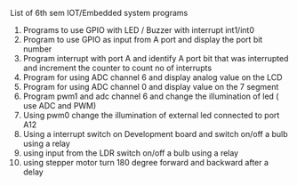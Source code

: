 List of 6th sem IOT/Embedded system programs
1. Programs to use GPIO with LED / Buzzer with interrupt int1/int0
2. Program to use GPIO as input from A port and display the port bit number
3. Program interrupt with port A and identify A port bit that was interrupted and increment the counter to count no of interrupts
4. Program for using ADC channel 6 and display analog value on the LCD
5. Program for using ADC channel 0 and display value on the 7 segment
6. Program pwm1 and adc channel 6 and change the illumination of led ( use ADC and PWM)
7. Using pwm0 change the illumination of external led connected to port A12
8. Using a interrupt switch on Development board and switch on/off a bulb using a relay
9. using input from the LDR switch on/off a bulb using a relay
10. using stepper motor turn 180 degree forward and backward after a delay
